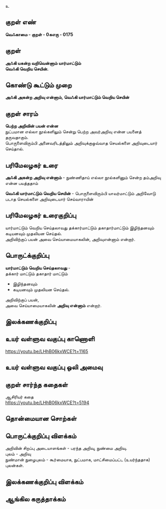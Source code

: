 உ

## குறள் எண் 

**வெஃகாமை - குறள் - 0கஎரு - 0175**  

## குறள் 

**அஃகி யகன்ற வறிவென்னாம் யார்மாட்டும்  
வெஃகி வெறிய செயின்.** 

## கொண்டு கூட்டும் முறை

**அஃகி அகன்ற அறிவு என்னாம், வெஃகி யார்மாட்டும் வெறிய செயின்**  

## குறள் சாரம் 

**பெற்ற அறிவின் பயன் என்ன**  
நுட்பமான எல்லா நூல்களிலும் சென்று பெற்ற அவர்அறிவு என்ன பயனைத் தருவதாகும்.  
பொருளைவிரும்பி அனைவரிடத்திலும் அறிவுக்குஒவ்வாத செயல்களை அறிவுடையார் செய்தால்.  

## பரிமேலழகர் உரை

**அஃகி அகன்ற அறிவு என்னாம்** - நுண்ணிதாய் எல்லா நூல்களினும் சென்ற தம்அறிவு என்ன பயத்ததாம் 

**வெஃகி யார்மாட்டும் வெறிய செயின்** - பொருளைவிரும்பி யாவர்மாட்டும் அறிவோடு படாத செயல்களை அறிவுடையார் செய்வாராயின் 

## பரிமேலழகர் உரைகுறிப்பு   

யார்மாட்டும் வெறிய செய்தலாவது தக்கார்மாட்டும் தகாதார்மாட்டும் இழிந்தனவும் கடியனவும் முதலியன செய்தல்.  
அறிவிற்குப் பயன் அவை செய்யாமையாகலின், அறிவுஎன்னாம் என்றார்.  

## பொருட்க்குறிப்பு 

**யார்மாட்டும் வெறிய செய்தலாவது** -  
தக்கார் மாட்டும் தகாதார் மாட்டும்  
* இழிந்தனவும்  
* கடியனவும் முதலியன செய்தல்.  

அறிவிற்குப் பயன்,  
அவை செய்யாமையாகலின் **அறிவு என்னாம்** என்றார்.  

## இலக்கணக்குறிப்பு  


## உயர் வள்ளுவ வகுப்பு காணொளி

https://youtu.be/LHhB06kxWCE?t=1165

## உயர் வள்ளுவ வகுப்பு ஒலி அமைவு 

 
## குறள் சார்ந்த கதைகள் 

ஆசிரியர் கதை  
https://youtu.be/LHhB06kxWCE?t=5194

## தொன்மையான சொற்கள்


## பொருட்க்குறிப்பு விளக்கம்

அறிவின் சிறப்பு அடையாளங்கள் - பரந்த அறிவு, நுண்மை அறிவு.  
புலம் - அறிவு  
நுண்மான் நுழைபுலம் - கூர்மையாக, நுட்பமாக, மாட்சிமைப்பட்ட (உயர்ந்ததாக) புலன்கள்.    

## இலக்கணக்குறிப்பு விளக்கம்


## ஆங்கில கருத்தாக்கம் 


